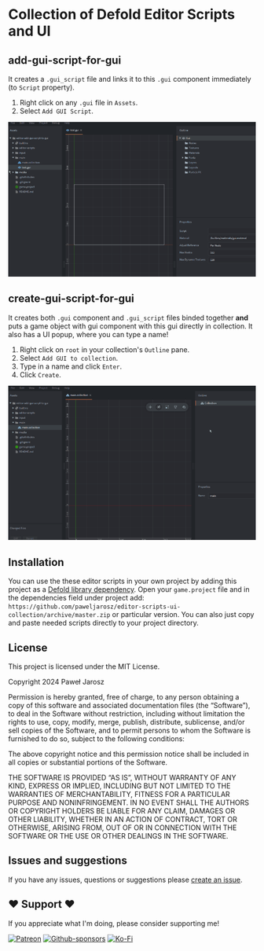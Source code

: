 # Collection of Defold Editor Scripts and UI

## add-gui-script-for-gui

It creates a `.gui_script` file and links it to this `.gui` component immediately (to `Script` property).

1. Right click on any `.gui` file in `Assets`.
2. Select `Add GUI Script`.

![](media/add-gui-script.gif)

## create-gui-script-for-gui

It creates both `.gui` component and `.gui_script` files binded together **and** puts a game object with gui component with this gui directly in collection. It also has a UI popup, where you can type a name!

1. Right click on `root` in your collection's `Outline` pane.
2. Select `Add GUI to collection`.
3. Type in a name and click `Enter`.
4. Click `Create`.

![](media/add-gui-collection.gif)


## Installation
You can use the these editor scripts in your own project by adding this project as a [Defold library dependency](https://www.defold.com/manuals/libraries/). Open your `game.project` file and in the dependencies field under project add:  
`https://github.com/paweljarosz/editor-scripts-ui-collection/archive/master.zip` or particular version. You can also just copy and paste needed scripts directly to your project directory.

## License

This project is licensed under the MIT License.

Copyright 2024 Paweł Jarosz

Permission is hereby granted, free of charge, to any person obtaining a copy of this software and associated documentation files (the “Software”), to deal in the Software without restriction, including without limitation the rights to use, copy, modify, merge, publish, distribute, sublicense, and/or sell copies of the Software, and to permit persons to whom the Software is furnished to do so, subject to the following conditions:

The above copyright notice and this permission notice shall be included in all copies or substantial portions of the Software.

THE SOFTWARE IS PROVIDED “AS IS”, WITHOUT WARRANTY OF ANY KIND, EXPRESS OR IMPLIED, INCLUDING BUT NOT LIMITED TO THE WARRANTIES OF MERCHANTABILITY, FITNESS FOR A PARTICULAR PURPOSE AND NONINFRINGEMENT. IN NO EVENT SHALL THE AUTHORS OR COPYRIGHT HOLDERS BE LIABLE FOR ANY CLAIM, DAMAGES OR OTHER LIABILITY, WHETHER IN AN ACTION OF CONTRACT, TORT OR OTHERWISE, ARISING FROM, OUT OF OR IN CONNECTION WITH THE SOFTWARE OR THE USE OR OTHER DEALINGS IN THE SOFTWARE.

## Issues and suggestions

If you have any issues, questions or suggestions please [create an issue](https://github.com/paweljarosz/editor-scripts-ui-collection/issues).


## ❤️ Support ❤️

If you appreciate what I'm doing, please consider supporting me!

[![Patreon](https://img.shields.io/badge/Patreon-f96854?style=for-the-badge&logo=patreon&logoColor=white)](https://https://www.patreon.com/witchcrafter_rpg)
[![Github-sponsors](https://img.shields.io/badge/sponsor-30363D?style=for-the-badge&logo=GitHub-Sponsors&logoColor=#EA4AAA)](https://github.com/sponsors/paweljarosz) [![Ko-Fi](https://img.shields.io/badge/Ko--fi-F16061?style=for-the-badge&logo=ko-fi&logoColor=white)](https://ko-fi.com/insality) 
